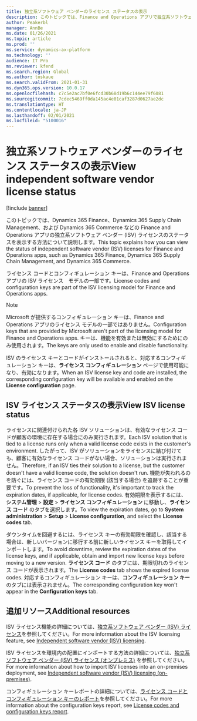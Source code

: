 ```yaml
---
title: 独立系ソフトウェア ベンダーのライセンス ステータスの表示
description: このトピックでは、Finance and Operations アプリで独立系ソフトウェア ベンダーのステータスを表示する方法について説明します。
author: Peakerbl
manager: AnnBe
ms.date: 01/26/2021
ms.topic: article
ms.prod: ''
ms.service: dynamics-ax-platform
ms.technology: ''
audience: IT Pro
ms.reviewer: kfend
ms.search.region: Global
ms.author: toskaue
ms.search.validFrom: 2021-01-31
ms.dyn365.ops.version: 10.0.17
ms.openlocfilehash: c7c5e2ac7bf0e6fcd30b68d19b6c144ee79f6081
ms.sourcegitcommit: 7cdec5469ff0da145ac4e01caf3287d0627ae2dc
ms.translationtype: HT
ms.contentlocale: ja-JP
ms.lasthandoff: 02/01/2021
ms.locfileid: "5100016"
---
```

# <a name="view-independent-software-vendor-license-status"></a><span data-ttu-id="e6a12-103">独立系ソフトウェア ベンダーのライセンス ステータスの表示</span><span class="sxs-lookup"><span data-stu-id="e6a12-103">View independent software vendor license status</span></span>

[!include [banner](../includes/banner.md)]

<span data-ttu-id="e6a12-104">このトピックでは、Dynamics 365 Finance、Dynamics 365 Supply Chain Management、および Dynamics 365 Commerce などの Finance and Operations アプリの独立系ソフトウェア ベンダー (ISV) ライセンスのステータスを表示する方法について説明します。</span><span class="sxs-lookup"><span data-stu-id="e6a12-104">This topic explains how you can view the status of independent software vendor (ISV) licenses for Finance and Operations apps, such as Dynamics 365 Finance, Dynamics 365 Supply Chain Management, and Dynamics 365 Commerce.</span></span>

<span data-ttu-id="e6a12-105">ライセンス コードとコンフィギュレーション キーは、Finance and Operations アプリの ISV ライセンス　モデルの一部です。</span><span class="sxs-lookup"><span data-stu-id="e6a12-105">License codes and configuration keys are part of the ISV licensing model for Finance and Operations apps.</span></span>

> [!NOTE]
> <span data-ttu-id="e6a12-106">Microsoft が提供するコンフィギュレーション キーは、Finance and Operations アプリのライセンス モデルの一部ではありません。</span><span class="sxs-lookup"><span data-stu-id="e6a12-106">Configuration keys that are provided by Microsoft aren't part of the licensing model for Finance and Operations apps.</span></span> <span data-ttu-id="e6a12-107">キーは、機能を有効または無効にするためにのみ使用されます。</span><span class="sxs-lookup"><span data-stu-id="e6a12-107">The keys are only used to enable and disable functionality.</span></span>

<span data-ttu-id="e6a12-108">ISV のライセンス キーとコードがインストールされると、対応するコンフィギュレーション キーは、**ライセンス コンフィギュレーション** ページで使用可能になり、有効になります。</span><span class="sxs-lookup"><span data-stu-id="e6a12-108">When an ISV license key and code are installed, the corresponding configuration key will be available and enabled on the **License configuration** page.</span></span>

## <a name="view-isv-license-status"></a><span data-ttu-id="e6a12-109">ISV ライセンス ステータスの表示</span><span class="sxs-lookup"><span data-stu-id="e6a12-109">View ISV license status</span></span>
<span data-ttu-id="e6a12-110">ライセンスに関連付けられた各 ISV ソリューションは、有効なライセンス コードが顧客の環境に存在する場合にのみ実行されます。</span><span class="sxs-lookup"><span data-stu-id="e6a12-110">Each ISV solution that is tied to a license runs only when a valid license code exists in the customer's environment.</span></span> <span data-ttu-id="e6a12-111">したがって、ISV がソリューションをライセンスに結び付けても、顧客に有効なライセンス コードがない場合、ソリューションは実行されません。</span><span class="sxs-lookup"><span data-stu-id="e6a12-111">Therefore, if an ISV ties their solution to a license, but the customer doesn't have a valid license code, the solution doesn't run.</span></span> <span data-ttu-id="e6a12-112">機能が失われるのを防ぐには、ライセンス コードの有効期限 (該当する場合) を追跡することが重要です。</span><span class="sxs-lookup"><span data-stu-id="e6a12-112">To prevent the loss of functionality, it's important to track the expiration dates, if applicable, for license codes.</span></span> <span data-ttu-id="e6a12-113">有効期限を表示するには、**システム管理** > **設定** > **ライセンス コンフィギュレーション** に移動し、**ライセンス コード** のタブを選択します。</span><span class="sxs-lookup"><span data-stu-id="e6a12-113">To view the expiration dates, go to **System administration** > **Setup** > **License configuration**, and select the **License codes** tab.</span></span>

<span data-ttu-id="e6a12-114">ダウンタイムを回避するには、ライセンス キーの有効期限を確認し、該当する場合は、新しいバージョンに移行する前に新しいライセンス キーを取得してインポートします。</span><span class="sxs-lookup"><span data-stu-id="e6a12-114">To avoid downtime, review the expiration dates of the license keys, and if applicable, obtain and import new license keys before moving to a new version.</span></span>
<span data-ttu-id="e6a12-115">**ライセンス コード** のタブには、期限切れのライセンス コードが表示されます。</span><span class="sxs-lookup"><span data-stu-id="e6a12-115">The **License codes** tab shows the expired license codes.</span></span> <span data-ttu-id="e6a12-116">対応するコンフィギュレーション キーは、**コンフィギュレーション キー** のタブには表示されません。</span><span class="sxs-lookup"><span data-stu-id="e6a12-116">The corresponding configuration key won't appear in the **Configuration keys** tab.</span></span>


## <a name="additional-resources"></a><span data-ttu-id="e6a12-117">追加リソース</span><span class="sxs-lookup"><span data-stu-id="e6a12-117">Additional resources</span></span>
<span data-ttu-id="e6a12-118">ISV ライセンス機能の詳細については、[独立系ソフトウェア ベンダー (ISV) ライセンス](../dev-tools/isv-licensing.md)を参照してください。</span><span class="sxs-lookup"><span data-stu-id="e6a12-118">For more information about the ISV licensing feature, see [Independent software vendor (ISV) licensing](../dev-tools/isv-licensing.md).</span></span>

<span data-ttu-id="e6a12-119">ISV ライセンスを環境内の配置にインポートする方法の詳細については、[独立系ソフトウェア ベンダー (ISV) ライセンス (オンプレミス)](../dev-tools/isv-licensing-on-prem.md) を参照してください。</span><span class="sxs-lookup"><span data-stu-id="e6a12-119">For more information about how to import ISV licenses into an on-premises deployment, see [Independent software vendor (ISV) licensing (on-premises)](../dev-tools/isv-licensing-on-prem.md).</span></span>

<span data-ttu-id="e6a12-120">コンフィギュレーション キーレポートの詳細については、[ライセンス コードとコンフィギュレーション キーのレポート](license-codes-configuration-keys-report.md)を参照してください。</span><span class="sxs-lookup"><span data-stu-id="e6a12-120">For more information about the configuration keys report, see [License codes and configuration keys report](license-codes-configuration-keys-report.md).</span></span>
